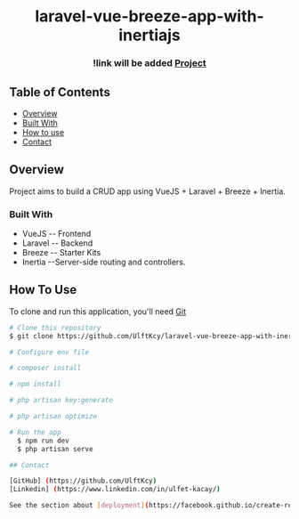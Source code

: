 <h1 align="center">laravel-vue-breeze-app-with-inertiajs</h1>


<div align="center">
  <h3>
  !link will be added
    <a href="#">
      Project
    </a>
 
  </h3>
</div>

<!-- TABLE OF CONTENTS -->

## Table of Contents

- [Overview](#overview)
- [Built With](#built-with)
- [How to use](#how-to-use)
- [Contact](#contact)

<!-- OVERVIEW -->

## Overview

Project aims to build a CRUD app using VueJS + Laravel + Breeze + Inertia.

### Built With

<!-- This section should list any major frameworks that you built your project using. Here are a few examples.-->

- VueJS -- Frontend
- Laravel -- Backend
- Breeze -- Starter Kits
- Inertia  --Server-side routing and controllers.


## How To Use

<!-- This is an example, please update according to your application -->

To clone and run this application, you'll need [Git]([https://github.com/UlftKcy/laravel-vue-breeze-app-with-inertiajs.git]) 
```bash
# Clone this repository
$ git clone https://github.com/UlftKcy/laravel-vue-breeze-app-with-inertiajs.git

# Configure env file

# composer install

# npm install

# php artisan key:generate

# php artisan optimize

# Run the app
  $ npm run dev
  $ php artisan serve

## Contact

[GitHub] (https://github.com/UlftKcy)
[Linkedin] (https://www.linkedin.com/in/ulfet-kacay/)

See the section about [deployment](https://facebook.github.io/create-react-app/docs/deployment) for more information.
